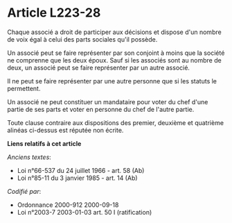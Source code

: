 # Article L223-28

Chaque associé a droit de participer aux décisions et dispose d'un nombre de voix égal à celui des parts sociales qu'il
possède.

Un associé peut se faire représenter par son conjoint à moins que la société ne comprenne que les deux époux. Sauf si les
associés sont au nombre de deux, un associé peut se faire représenter par un autre associé.

Il ne peut se faire représenter par une autre personne que si les statuts le permettent.

Un associé ne peut constituer un mandataire pour voter du chef d'une partie de ses parts et voter en personne du chef de
l'autre partie.

Toute clause contraire aux dispositions des premier, deuxième et quatrième alinéas ci-dessus est réputée non écrite.

**Liens relatifs à cet article**

_Anciens textes_:

  - Loi n°66-537 du 24 juillet 1966 - art. 58 (Ab)
  - Loi n°85-11 du 3 janvier 1985 - art. 14 (Ab)

_Codifié par_:

  - Ordonnance 2000-912 2000-09-18
  - Loi n°2003-7 2003-01-03 art. 50 I (ratification)
